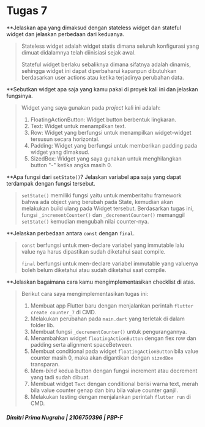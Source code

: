 # Tugas 7

**Jelaskan apa yang dimaksud dengan stateless widget dan stateful widget dan jelaskan perbedaan dari keduanya.
>Stateless widget adalah widget statis dimana seluruh konfigurasi yang dimuat didalamnya telah diinisiasi sejak awal.
>
>Stateful widget berlaku sebaliknya dimana sifatnya adalah dinamis, sehingga widget ini dapat diperbaharui kapanpun dibutuhkan berdasarkan user actions atau ketika terjadinya perubahan data.

**Sebutkan widget apa saja yang kamu pakai di proyek kali ini dan jelaskan fungsinya.
>Widget yang saya gunakan pada _project_ kali ini adalah:
>
>1. FloatingActionButton: Widget button berbentuk lingkaran.
>2. Text: Widget untuk menampilkan text.
>3. Row: Widget yang berfungsi untuk menampilkan widget-widget tersusun secara horizontal.
>4. Padding: Widget yang berfungsi untuk memberikan padding pada widget yang dimaksud.
>5. SizedBox: Widget yang saya gunakan untuk menghilangkan button "-" ketika angka masih 0.

**Apa fungsi dari `setState()`? Jelaskan variabel apa saja yang dapat terdampak dengan fungsi tersebut.
>`setState()` memiliki fungsi yaitu untuk memberitahu framework bahwa ada object yang berubah pada State, kemudian akan melakukan build ulang pada Widget tersebut. Berdasarkan tugas ini, fungsi `_incrementCounter()` dan `_decrementCounter()` memanggil `setState()` kemudian mengubah nilai counter-nya.

**Jelaskan perbedaan antara `const` dengan `final`.
>`const` berfungsi untuk men-declare variabel yang immutable lalu value nya harus dipastikan sudah diketahui saat compile.
>
>`final` berfungsi untuk men-declare variabel immutable yang valuenya boleh belum diketahui atau sudah diketahui saat compile.

**Jelaskan bagaimana cara kamu mengimplementasikan checklist di atas.
>Berikut cara saya mengimplementasikan tugas ini:
>
>1. Membuat app Flutter baru dengan menjalankan perintah `flutter create counter_7` di CMD.
>2. Melakukan perubahan pada `main.dart` yang terletak di dalam folder lib.
>3. Membuat fungsi `_decrementCounter()` untuk pengurangannya.
>4. Menambahkan widget `floatingActionButton` dengan flex row dan padding serta alignment spaceBetween.
>5. Membuat conditional pada widget `floatingActionButton` bila value counter masih 0, maka akan digantikan dengan `sizedBox` transparan.
>6. Mem-_bind_ kedua button dengan fungsi increment atau decrement yang tadi sudah dibuat.
>7. Membuat widget `Text` dengan conditional berisi warna text, merah bila value counter genap dan biru bila value counter ganjil.
>8. Melakukan testing dengan menjalankan perintah `flutter run` di CMD.


##### _Dimitri Prima Nugraha | 2106750396 | PBP-F_